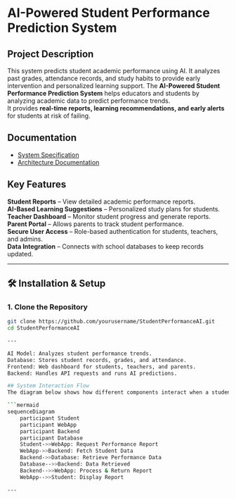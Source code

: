  # AI-Powered Student Performance Prediction System

## Project Description
This system predicts student academic performance using AI. It analyzes past grades, attendance records, and study habits to provide early intervention and personalized learning support. The **AI-Powered Student Performance Prediction System** helps educators and students by analyzing academic data to predict performance trends.  
It provides **real-time reports, learning recommendations, and early alerts** for students at risk of failing.  

## Documentation
- [System Specification](SPECIFICATION.md)
- [Architecture Documentation](ARCHITECTURE.md)


## Key Features  
**Student Reports** – View detailed academic performance reports.  
**AI-Based Learning Suggestions** – Personalized study plans for students.  
**Teacher Dashboard** – Monitor student progress and generate reports.  
**Parent Portal** – Allows parents to track student performance.  
**Secure User Access** – Role-based authentication for students, teachers, and admins.  
**Data Integration** – Connects with school databases to keep records updated.  

---

## 🛠 Installation & Setup  

### **1. Clone the Repository**  
```bash
git clone https://github.com/yourusername/StudentPerformanceAI.git
cd StudentPerformanceAI

---

AI Model: Analyzes student performance trends.
Database: Stores student records, grades, and attendance.
Frontend: Web dashboard for students, teachers, and parents.
Backend: Handles API requests and runs AI predictions.

## System Interaction Flow
The diagram below shows how different components interact when a student requests a performance report.

```mermaid
sequenceDiagram
    participant Student
    participant WebApp
    participant Backend
    participant Database
    Student->>WebApp: Request Performance Report
    WebApp->>Backend: Fetch Student Data
    Backend->>Database: Retrieve Performance Data
    Database-->>Backend: Data Retrieved
    Backend-->>WebApp: Process & Return Report
    WebApp-->>Student: Display Report

---
